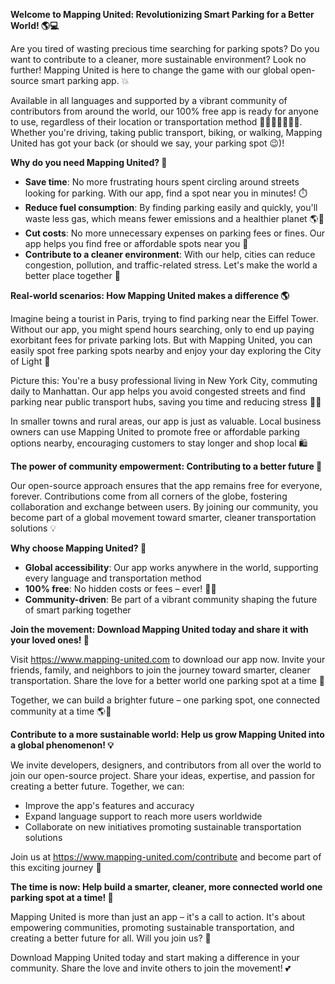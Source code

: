 **Welcome to Mapping United: Revolutionizing Smart Parking for a Better World! 🌎💻**

Are you tired of wasting precious time searching for parking spots? Do you want to contribute to a cleaner, more sustainable environment? Look no further! Mapping United is here to change the game with our global open-source smart parking app. 💥

Available in all languages and supported by a vibrant community of contributors from around the world, our 100% free app is ready for anyone to use, regardless of their location or transportation method 🚗🚌🛫️🚴‍♂️🏃‍♀️. Whether you're driving, taking public transport, biking, or walking, Mapping United has got your back (or should we say, your parking spot 😉)!

**Why do you need Mapping United? 🤔**

* **Save time**: No more frustrating hours spent circling around streets looking for parking. With our app, find a spot near you in minutes! ⏱️
* **Reduce fuel consumption**: By finding parking easily and quickly, you'll waste less gas, which means fewer emissions and a healthier planet 🌎🚀
* **Cut costs**: No more unnecessary expenses on parking fees or fines. Our app helps you find free or affordable spots near you 💸
* **Contribute to a cleaner environment**: With our help, cities can reduce congestion, pollution, and traffic-related stress. Let's make the world a better place together 🌟

**Real-world scenarios: How Mapping United makes a difference 🌎**

Imagine being a tourist in Paris, trying to find parking near the Eiffel Tower. Without our app, you might spend hours searching, only to end up paying exorbitant fees for private parking lots. But with Mapping United, you can easily spot free parking spots nearby and enjoy your day exploring the City of Light 🗼️

Picture this: You're a busy professional living in New York City, commuting daily to Manhattan. Our app helps you avoid congested streets and find parking near public transport hubs, saving you time and reducing stress 🚗🚌

In smaller towns and rural areas, our app is just as valuable. Local business owners can use Mapping United to promote free or affordable parking options nearby, encouraging customers to stay longer and shop local 🛍️

**The power of community empowerment: Contributing to a better future 🌈**

Our open-source approach ensures that the app remains free for everyone, forever. Contributions come from all corners of the globe, fostering collaboration and exchange between users. By joining our community, you become part of a global movement toward smarter, cleaner transportation solutions 💡

**Why choose Mapping United? 🤔**

* **Global accessibility**: Our app works anywhere in the world, supporting every language and transportation method
* **100% free**: No hidden costs or fees – ever! 🙅‍♂️
* **Community-driven**: Be part of a vibrant community shaping the future of smart parking together

**Join the movement: Download Mapping United today and share it with your loved ones! 📲**

Visit https://www.mapping-united.com to download our app now. Invite your friends, family, and neighbors to join the journey toward smarter, cleaner transportation. Share the love for a better world one parking spot at a time 🌟

Together, we can build a brighter future – one parking spot, one connected community at a time 🌎💖

**Contribute to a more sustainable world: Help us grow Mapping United into a global phenomenon! 💡**

We invite developers, designers, and contributors from all over the world to join our open-source project. Share your ideas, expertise, and passion for creating a better future. Together, we can:

* Improve the app's features and accuracy
* Expand language support to reach more users worldwide
* Collaborate on new initiatives promoting sustainable transportation solutions

Join us at https://www.mapping-united.com/contribute and become part of this exciting journey 🚀

**The time is now: Help build a smarter, cleaner, more connected world one parking spot at a time! 🌟**

Mapping United is more than just an app – it's a call to action. It's about empowering communities, promoting sustainable transportation, and creating a better future for all. Will you join us? 🤝

Download Mapping United today and start making a difference in your community. Share the love and invite others to join the movement! 💕